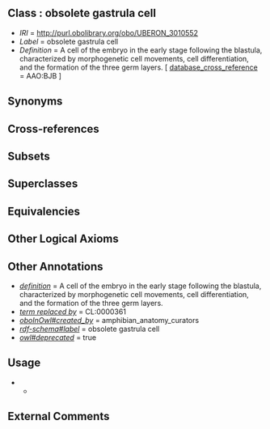 
## Class : obsolete gastrula cell

 * *IRI* = http://purl.obolibrary.org/obo/UBERON_3010552
 * *Label* = obsolete gastrula cell
 * *Definition* = A cell of the embryo in the early stage following the blastula, characterized by morphogenetic cell movements, cell differentiation, and the formation of the three germ layers. [ [database_cross_reference](../../ef/oboInOwl#hasDbXref.md) = AAO:BJB ]

## Synonyms


## Cross-references


## Subsets


## Superclasses


## Equivalencies


## Other Logical Axioms


## Other Annotations

 * *[definition](../../IAO/15/IAO_0000115.md)* = A cell of the embryo in the early stage following the blastula, characterized by morphogenetic cell movements, cell differentiation, and the formation of the three germ layers.
 * *[term replaced by](../../IAO/01/IAO_0100001.md)* = CL:0000361
 * *[oboInOwl#created_by](../../oboInOwl#created/by/oboInOwl#created_by.md)* = amphibian_anatomy_curators
 * *[rdf-schema#label](../../el/rdf-schema#label.md)* = obsolete gastrula cell
 * *[owl#deprecated](../../ed/owl#deprecated.md)* = true

## Usage

 * -

## External Comments

